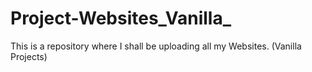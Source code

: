 # Project-Websites_Vanilla_
 This is a repository where I shall be uploading all my Websites. (Vanilla Projects)
